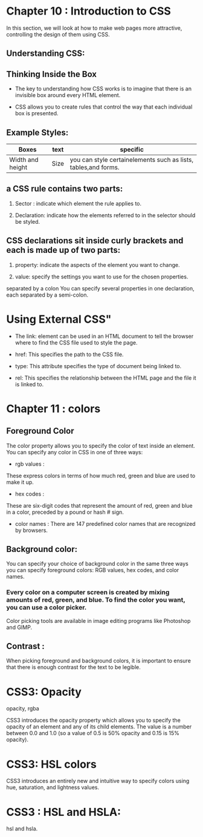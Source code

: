 # Chapter 10 : Introduction to CSS

In this section, we will look at how to make web pages more attractive,
controlling the design of them using CSS.

## Understanding CSS:
## Thinking Inside the Box

* The key to understanding how CSS works is to imagine that there is an invisible box around
every HTML element.

* CSS allows you to create rules that control the way that each individual box is presented.

## Example Styles:

|  Boxes|   text  |specific| 
| ----- | ------  | ------ |
|   Width and height |  Size  |   you can style certainelements such as lists, tables,and forms.   | 

## a CSS rule contains two parts:
1. Sector :  indicate which element the rule applies to.

2. Declaration: indicate how the elements referred to in the selector should be styled.

## CSS declarations sit inside curly brackets and each is made up of two parts: 

1. property: indicate the aspects of the element you want to change. 

2. value: specify the settings you want to use for the chosen properties.

separated by a colon You can specify several properties in one declaration, each separated by a semi-colon.

# Using External CSS"

* The link: element can be used in an HTML document to tell the browser where to find the CSS file used to style the page.

* href: This specifies the path to the CSS file.

* type: This attribute specifies the type of document being linked to.

* rel: This specifies the relationship between the HTML page and the file it is linked to. 


# Chapter 11 : colors

## Foreground Color


The color property allows you to specify the color of text inside an element. You can specify any
color in CSS in one of three ways:

* rgb values :

These express colors in terms of how much red, green and blue are used to make it up.

* hex codes :

These are six-digit codes that represent the amount of red, green and blue in a color,
preceded by a pound or hash # sign.

* color names :
There are 147 predefined color names that are recognized by browsers.

## Background color:

You can specify your choice of background color in the same three ways you can specify
foreground colors: RGB values, hex codes, and color names.

### Every color on a computer screen is created by mixing amounts of red, green, and blue. To find the color you want, you can use a color picker.

Color picking tools are available in image editing programs like Photoshop and GIMP.

## Contrast :

When picking foreground and background colors, it is important to ensure that there is
enough contrast for the text to be legible.

# CSS3: Opacity
opacity, rgba 

CSS3 introduces the opacity property which allows you to specify the opacity of an element
and any of its child elements. The value is a number between 0.0 and 1.0 (so a value of 0.5
is 50% opacity and 0.15 is 15% opacity).

# CSS3: HSL colors

CSS3 introduces an entirely new and intuitive way to specify colors using hue, saturation,
and lightness values.


# CSS3 : HSL and HSLA:
hsl and hsla.







